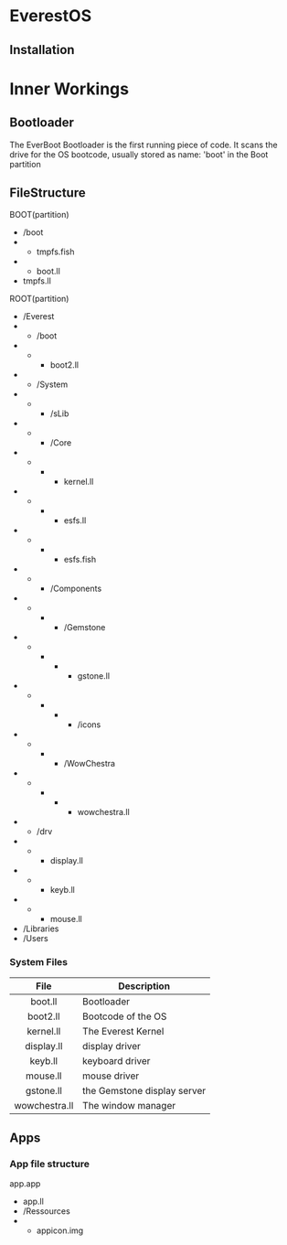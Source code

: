# EverestOS

## Installation

# Inner Workings

## Bootloader

The EverBoot Bootloader is the first running piece of code. It scans the drive for the OS bootcode, usually stored as name: 'boot' in the Boot partition

## FileStructure

BOOT(partition)
- /boot
- - tmpfs.fish
- - boot.ll
- tmpfs.ll

ROOT(partition)
- /Everest
- - /boot
- - - boot2.ll
- - /System
- - - /sLib
- - - /Core
- - - - kernel.ll
- - - - esfs.ll
- - - - esfs.fish
- - - /Components
- - - - /Gemstone
- - - - - gstone.ll
- - - - - /icons
- - - - /WowChestra
- - - - - wowchestra.ll
- - /drv
- - - display.ll
- - - keyb.ll
- - - mouse.ll
- /Libraries
- /Users

### System Files

| File | Description |
| :---: | --- |
| boot.ll | Bootloader |
| boot2.ll | Bootcode of the OS |
| kernel.ll | The Everest Kernel |
| display.ll | display driver |
| keyb.ll | keyboard driver |
| mouse.ll | mouse driver |
| gstone.ll | the Gemstone display server |
| wowchestra.ll | The window manager |


## Apps



### App file structure

app.app
- app.ll
- /Ressources
- - appicon.img